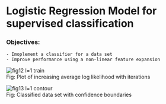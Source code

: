 # Logistic Regression Model for supervised classification

### Objectives:
    - Imoplement a classifier for a data set
    - Improve performance using a non-linear feature expansion

![fig12  l=1 train](https://github.com/user-attachments/assets/0e825399-4d30-4be3-9a4e-5dcb8ca1b223)\
Fig: Plot of increasing average log likelihood with iterations

![fig13  l=1 contour](https://github.com/user-attachments/assets/378e835a-fc9d-45a4-93aa-5ac94656b4d9)\
Fig: Classified data set with confidence boundaries
